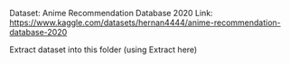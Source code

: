 Dataset: Anime Recommendation Database 2020
Link: https://www.kaggle.com/datasets/hernan4444/anime-recommendation-database-2020

Extract dataset into this folder (using Extract here)